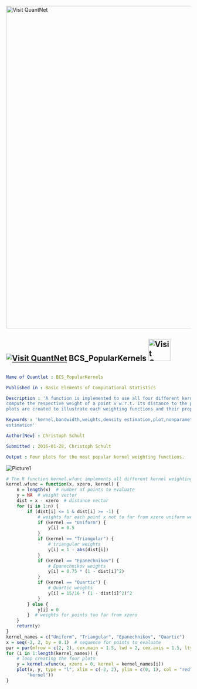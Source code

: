 
[<img src="https://github.com/QuantLet/Styleguide-and-FAQ/blob/master/pictures/banner.png" width="880" alt="Visit QuantNet">](http://quantlet.de/index.php?p=info)

## [<img src="https://github.com/QuantLet/Styleguide-and-Validation-procedure/blob/master/pictures/qloqo.png" alt="Visit QuantNet">](http://quantlet.de/) **BCS_PopularKernels** [<img src="https://github.com/QuantLet/Styleguide-and-Validation-procedure/blob/master/pictures/QN2.png" width="60" alt="Visit QuantNet 2.0">](http://quantlet.de/d3/ia)

```yaml

Name of Quantlet : BCS_PopularKernels

Published in : Basic Elements of Computational Statistics

Description : 'A function is implemented to use all four different kernel weighting functions to
compute the respective weight of a point x w.r.t. its distance to the point of evaluation x_0. Four
plots are created to illustrate each weighting functions and their properties.'

Keywords : 'kernel,bandwidth,weights,density estimation,plot,nonparametric, kernel density
estimation'

Author[New] : Christoph Schult

Submitted : 2016-01-28, Christoph Schult

Output : Four plots for the most popular kernel weighting functions.

```

![Picture1](BCS_PopularKernels.png)


```r
# The R function kernel.wfunc implements all different kernel weighting functions in R
kernel.wfunc = function(x, xzero, kernel) {
    n = length(x)  # number of points to evaluate
    y = NA  # weight vector
    dist = x - xzero  # distance vector
    for (i in 1:n) {
        if (dist[i] <= 1 & dist[i] >= -1) {
            # weights for each point x not to far from xzero uniform weights
            if (kernel == "Uniform") {
                y[i] = 0.5
            }
            if (kernel == "Triangular") {
                # triangular weights
                y[i] = 1 - abs(dist[i])
            }
            if (kernel == "Epanechnikov") {
                # Epanechnikov weights
                y[i] = 0.75 * (1 - dist[i]^2)
            }
            if (kernel == "Quartic") {
                # Quartic weights
                y[i] = 15/16 * (1 - dist[i]^2)^2
            }
        } else {
            y[i] = 0
        }  # weights for points too far from xzero
    }
    return(y)
}
kernel_names = c("Uniform", "Triangular", "Epanechnikov", "Quartic")
x = seq(-2, 2, by = 0.1)  # sequence for points to evaluate
par = par(mfrow = c(2, 2), cex.main = 1.5, lwd = 2, cex.axis = 1.5, lty = "solid")
for (i in 1:length(kernel_names)) {
    # loop creating the four plots
    y = kernel.wfunc(x, xzero = 0, kernel = kernel_names[i])
    plot(x, y, type = "l", xlim = c(-2, 2), ylim = c(0, 1), col = "red", xlab = "", ylab = "", main = paste(kernel_names[i], 
        "kernel"))
}
```
